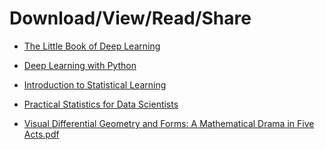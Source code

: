 # Download/View/Read/Share

- [The Little Book of Deep Learning](https://github.com/X-vault-tech/The-Printing-Press/blob/d0a8f34ca674de9d6ea6aa26cad74ec232bdc0cb/pdfs/The%20Little%20Book%20of%20Deep%20Learning.pdf)

- [Deep Learning with Python](https://github.com/X-vault-tech/The-Printing-Press/blob/c72763802c56ce7991decbe3da34e2300421f70d/pdfs/Deep%20Learning%20with%20Python.pdf)

- [Introduction to Statistical Learning](https://github.com/X-vault-tech/The-Printing-Press/blob/ceaa5dba632647440ab27838a76d4281bfeb721b/pdfs/Introduction%20to%20Statistical%20Learning%20(Python).pdf)

- [Practical Statistics for Data Scientists](https://github.com/X-vault-tech/The-Printing-Press/blob/394f788d5d17ac03d8232dc16714533e4f0a7c4a/pdfs/datapot.vn-Practical-Statistics-for-Data-Scientists.pdf)

- [Visual Differential Geometry and Forms: A Mathematical Drama in Five Acts.pdf](https://github.com/X-vault-tech/The-Printing-Press/blob/ca2d71b4ff10423f43eec2222362739aa83720bc/pdfs/Visual_Differential_Geometry_and_Forms_A_Mathematical_Drama_in_Five.pdf)
